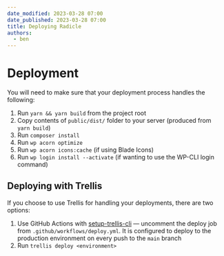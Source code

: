 ```yaml
---
date_modified: 2023-03-28 07:00
date_published: 2023-03-28 07:00
title: Deploying Radicle
authors:
  - ben
---
```


# Deployment

You will need to make sure that your deployment process handles the following:

1. Run `yarn && yarn build` from the project root
1. Copy contents of `public/dist/` folder to your server (produced from `yarn build`)
1. Run `composer install`
1. Run `wp acorn optimize`
1. Run `wp acorn icons:cache` (if using Blade Icons)
1. Run `wp login install --activate` (if wanting to use the WP-CLI login command)

## Deploying with Trellis

If you choose to use Trellis for handling your deployments, there are two options:

1. Use GitHub Actions with [setup-trellis-cli](https://github.com/roots/setup-trellis-cli) — uncomment the deploy job from `.github/workflows/deploy.yml`. It is configured to deploy to the production environment on every push to the `main` branch
1. Run `trellis deploy <environment>`
